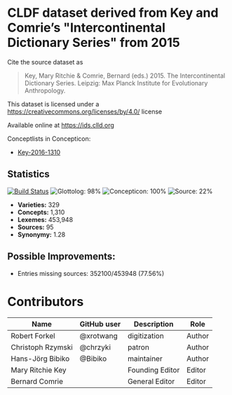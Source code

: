 # CLDF dataset derived from Key and Comrie’s "Intercontinental Dictionary Series" from 2015

Cite the source dataset as

> Key, Mary Ritchie & Comrie, Bernard (eds.) 2015. The Intercontinental Dictionary Series. Leipzig: Max Planck Institute for Evolutionary Anthropology.

This dataset is licensed under a https://creativecommons.org/licenses/by/4.0/ license

Available online at https://ids.clld.org


Conceptlists in Concepticon:
- [Key-2016-1310](https://concepticon.clld.org/contributions/Key-2016-1310)
## Statistics


[![Build Status](https://travis-ci.org/intercontinental-dictionary-series/ids.svg?branch=master)](https://travis-ci.org/intercontinental-dictionary-series/ids)
![Glottolog: 98%](https://img.shields.io/badge/Glottolog-98%25-green.svg "Glottolog: 98%")
![Concepticon: 100%](https://img.shields.io/badge/Concepticon-100%25-brightgreen.svg "Concepticon: 100%")
![Source: 22%](https://img.shields.io/badge/Source-22%25-red.svg "Source: 22%")

- **Varieties:** 329
- **Concepts:** 1,310
- **Lexemes:** 453,948
- **Sources:** 95
- **Synonymy:** 1.28

## Possible Improvements:



- Entries missing sources: 352100/453948 (77.56%)

# Contributors

Name               | GitHub user  | Description                          | Role
---                | ---          | ---                                  | ---
Robert Forkel | @xrotwang   | digitization        | Author
Christoph Rzymski        | @chrzyki       | patron     | Author
Hans-Jörg Bibiko         | @Bibiko       | maintainer     | Author
Mary Ritchie Key | | Founding Editor | Editor
Bernard Comrie | | General Editor | Editor


